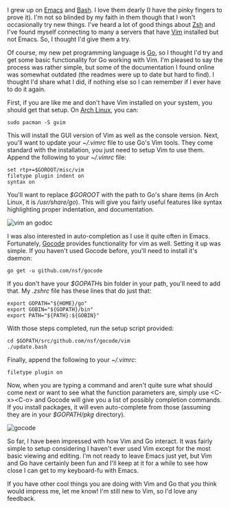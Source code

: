 <!-- Title: Vim and Go -->
<!-- Author: Joshua Marsh -->
<!-- Tags: vim,go -->
<!-- Languages: shell,go,html,perl -->

I grew up on [Emacs](http://www.gnu.org/software/emacs/) and
[Bash](http://www.gnu.org/software/bash/). I love them dearly (I have
the pinky fingers to prove it). I'm not so blinded by my faith in them
though that I won't occasionally try new things. I've heard a lot of
good things about [Zsh](http://www.zsh.org/) and I've found myself
connecting to many a servers that have [Vim](http://www.vim.org/)
installed but not Emacs. So, I thought I'd give them a try.

Of course, my new pet programming language is
[Go](http://golang.org/), so I thought I'd try and get some basic
functionality for Go working with Vim. I'm pleased to say the process
was rather simple, but some of the documentation I found online was
somewhat outdated (the readmes were up to date but hard to find). I
thought I'd share what I did, if nothing else so I can remember if I
ever have to do it again.

First, if you are like me and don't have Vim installed on your system,
you should get that setup. On
[Arch Linux](https://www.archlinux.org/), you can:

<pre><code data-language="shell">sudo pacman -S gvim
</code></pre>

This will install the GUI version of Vim as well as the console
version. Next, you'll want to update your *~/.vimrc* file to use Go's
Vim tools. They come standard with the installation, you just need to
setup Vim to use them. Append the following to your *~/.vimrc* file:

<pre><code data-language="shell">set rtp+=$GOROOT/misc/vim
filetype plugin indent on
syntax on
</code></pre>

You'll want to replace *$GOROOT* with the path to Go's share items (in
Arch Linux, it is */usr/share/go*). This will give you fairly useful
features like syntax highlighting proper indentation, and
documentation.

![vim an godoc](img/vim-godoc.png)

I was also interested in auto-completion as I use it quite often in
Emacs. Fortunately, [Gocode](https://github.com/nsf/gocode) provides
functionality for vim as well. Setting it up was simple. If you
haven't used Gocode before, you'll need to install it's daemon:

<pre><code data-language="shell">go get -u github.com/nsf/gocode
</code></pre>

If you don't have your *$GOPATH*s bin folder in your path, you'll need
to add that. My *.zshrc* file has these lines that do just that:

<pre><code data-language="shell">export GOPATH="${HOME}/go"
export GOBIN="${GOPATH}/bin"
export PATH="${PATH}:${GOBIN}"
</code></pre>

With those steps completed, run the setup script provided:

<pre><code data-language="shell">cd $GOPATH/src/github.com/nsf/gocode/vim
./update.bash
</code></pre>

Finally, append the following to your *~/.vimrc*:

<pre><code data-language="shell">filetype plugin on
</code></pre>

Now, when you are typing a command and aren't quite sure what should
come next or want to see what the function parameters are, simply use
&lt;C-x&gt;&lt;C-o&gt; and Gocode will give you a list of possibly completion
commands. If you install packages, it will even auto-complete from
those (assuming they are in your *$GOPATH/pkg* directory).

![gocode](img/gocode.png)


So far, I have been impressed with how Vim and Go interact. It was
fairly simple to setup considering I haven't ever used Vim except for
the most basic viewing and editing. I'm not ready to leave Emacs just
yet, but Vim and Go have certainly been fun and I'll keep at it for a
while to see how close I can get to my keyboard-fu with Emacs.

If you have other cool things you are doing with Vim and Go that you
think would impress me, let me know! I'm still new to Vim, so I'd love
any feedback.
